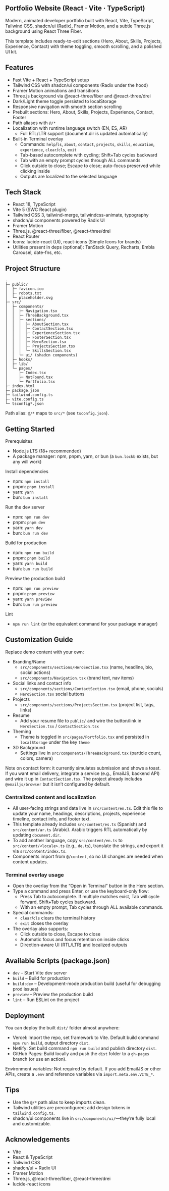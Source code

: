 ## Portfolio Website (React · Vite · TypeScript)

Modern, animated developer portfolio built with React, Vite, TypeScript, Tailwind CSS, shadcn/ui (Radix), Framer Motion, and a subtle Three.js background using React Three Fiber.

This template includes ready-to-edit sections (Hero, About, Skills, Projects, Experience, Contact) with theme toggling, smooth scrolling, and a polished UI kit.

## Features

- Fast Vite + React + TypeScript setup
- Tailwind CSS with shadcn/ui components (Radix under the hood)
- Framer Motion animations and transitions
- Three.js background via @react-three/fiber and @react-three/drei
- Dark/Light theme toggle persisted to localStorage
- Responsive navigation with smooth section scrolling
- Prebuilt sections: Hero, About, Skills, Projects, Experience, Contact, Footer
- Path aliases with `@/*`
- Localization with runtime language switch (EN, ES, AR)
  - Full RTL/LTR support (document.dir is updated automatically)
- Built-in Terminal overlay
  - Commands: `help`/`ls`, `about`, `contact`, `projects`, `skills`, `education`, `experience`, `clear`/`cls`, `exit`
  - Tab-based autocomplete with cycling; Shift+Tab cycles backward
  - Tab with an empty prompt cycles through ALL commands
  - Click outside to close; Escape to close; auto-focus preserved while clicking inside
  - Outputs are localized to the selected language

## Tech Stack

- React 18, TypeScript
- Vite 5 (SWC React plugin)
- Tailwind CSS 3, tailwind-merge, tailwindcss-animate, typography
- shadcn/ui components powered by Radix UI
- Framer Motion
- Three.js, @react-three/fiber, @react-three/drei
- React Router
- Icons: lucide-react (UI), react-icons (Simple Icons for brands)
- Utilities present in deps (optional): TanStack Query, Recharts, Embla Carousel, date-fns, etc.

## Project Structure

```
.
├─ public/
│  ├─ favicon.ico
│  ├─ robots.txt
│  └─ placeholder.svg
├─ src/
│  ├─ components/
│  │  ├─ Navigation.tsx
│  │  ├─ ThreeBackground.tsx
│  │  ├─ sections/
│  │  │  ├─ AboutSection.tsx
│  │  │  ├─ ContactSection.tsx
│  │  │  ├─ ExperienceSection.tsx
│  │  │  ├─ FooterSection.tsx
│  │  │  ├─ HeroSection.tsx
│  │  │  ├─ ProjectsSection.tsx
│  │  │  └─ SkillsSection.tsx
│  │  └─ ui/ (shadcn components)
│  ├─ hooks/
│  ├─ lib/
│  └─ pages/
│     ├─ Index.tsx
│     ├─ NotFound.tsx
│     └─ Portfolio.tsx
├─ index.html
├─ package.json
├─ tailwind.config.ts
├─ vite.config.ts
└─ tsconfig*.json
```

Path alias: `@/*` maps to `src/*` (see `tsconfig.json`).

## Getting Started

Prerequisites

- Node.js LTS (18+ recommended)
- A package manager: npm, pnpm, yarn, or bun (a `bun.lockb` exists, but any will work)

Install dependencies

- npm: `npm install`
- pnpm: `pnpm install`
- yarn: `yarn`
- bun: `bun install`

Run the dev server

- npm: `npm run dev`
- pnpm: `pnpm dev`
- yarn: `yarn dev`
- bun: `bun run dev`

Build for production

- npm: `npm run build`
- pnpm: `pnpm build`
- yarn: `yarn build`
- bun: `bun run build`

Preview the production build

- npm: `npm run preview`
- pnpm: `pnpm preview`
- yarn: `yarn preview`
- bun: `bun run preview`

Lint

- `npm run lint` (or the equivalent command for your package manager)

## Customization Guide

Replace demo content with your own:

- Branding/Name
  - `src/components/sections/HeroSection.tsx` (name, headline, bio, social actions)
  - `src/components/Navigation.tsx` (brand text, nav items)
- Social links and contact info
  - `src/components/sections/ContactSection.tsx` (email, phone, socials)
  - `HeroSection.tsx` social buttons
- Projects
  - `src/components/sections/ProjectsSection.tsx` (project list, tags, links)
- Resume
  - Add your resume file to `public/` and wire the button/link in `HeroSection.tsx` / `ContactSection.tsx`
- Theming
  - Theme is toggled in `src/pages/Portfolio.tsx` and persisted in `localStorage` under the key `theme`
- 3D Background
  - Settings live in `src/components/ThreeBackground.tsx` (particle count, colors, camera)

Note on contact form: it currently simulates submission and shows a toast. If you want email delivery, integrate a service (e.g., EmailJS, backend API) and wire it up in `ContactSection.tsx`. The project already includes `@emailjs/browser` but it isn’t configured by default.

### Centralized content and localization

- All user-facing strings and data live in `src/content/en.ts`. Edit this file to update your name, headings, descriptions, projects, experience timeline, contact info, and footer text.
- This template already includes `src/content/es.ts` (Spanish) and `src/content/ar.ts` (Arabic). Arabic triggers RTL automatically by updating `document.dir`.
- To add another language, copy `src/content/en.ts` to `src/content/<locale>.ts` (e.g., `de.ts`), translate the strings, and export it via `src/content/index.ts`.
- Components import from `@/content`, so no UI changes are needed when content updates.

### Terminal overlay usage

- Open the overlay from the “Open in Terminal” button in the Hero section.
- Type a command and press Enter, or use the keyboard-only flow:
  - Press Tab to autocomplete. If multiple matches exist, Tab will cycle forward, Shift+Tab cycles backward.
  - With an empty prompt, Tab cycles through ALL available commands.
- Special commands:
  - `clear`/`cls` clears the terminal history
  - `exit` closes the overlay
- The overlay also supports:
  - Click outside to close, Escape to close
  - Automatic focus and focus retention on inside clicks
  - Direction-aware UI (RTL/LTR) and localized outputs

## Available Scripts (package.json)

- `dev` – Start Vite dev server
- `build` – Build for production
- `build:dev` – Development-mode production build (useful for debugging prod issues)
- `preview` – Preview the production build
- `lint` – Run ESLint on the project

## Deployment

You can deploy the built `dist/` folder almost anywhere:

- Vercel: Import the repo, set framework to Vite. Default build command `npm run build`, output directory `dist`.
- Netlify: Set build command `npm run build` and publish directory `dist`.
- GitHub Pages: Build locally and push the `dist` folder to a `gh-pages` branch (or use an action).

Environment variables: Not required by default. If you add EmailJS or other APIs, create a `.env` and reference variables via `import.meta.env.VITE_*`.

## Tips

- Use the `@/*` path alias to keep imports clean.
- Tailwind utilities are preconfigured; add design tokens in `tailwind.config.ts`.
- shadcn/ui components live in `src/components/ui/`—they’re fully local and customizable.

## Acknowledgements

- Vite
- React & TypeScript
- Tailwind CSS
- shadcn/ui + Radix UI
- Framer Motion
- Three.js, @react-three/fiber, @react-three/drei
- lucide-react icons
